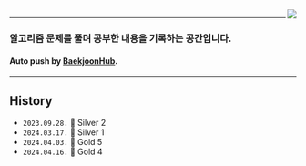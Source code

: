 
<img align="right" src="http://mazassumnida.wtf/api/v2/generate_badge?boj=ghd8119">

---
### 알고리즘 문제를 풀며 공부한 내용을 기록하는 공간입니다.
#### Auto push by [BaekjoonHub](https://github.com/BaekjoonHub/BaekjoonHub).




---
## History
- `2023.09.28.` 🤍 Silver 2 
- `2024.03.17.` 🤍 Silver 1 
- `2024.04.03.` 💛 Gold 5
- `2024.04.16.` 💛 Gold 4
